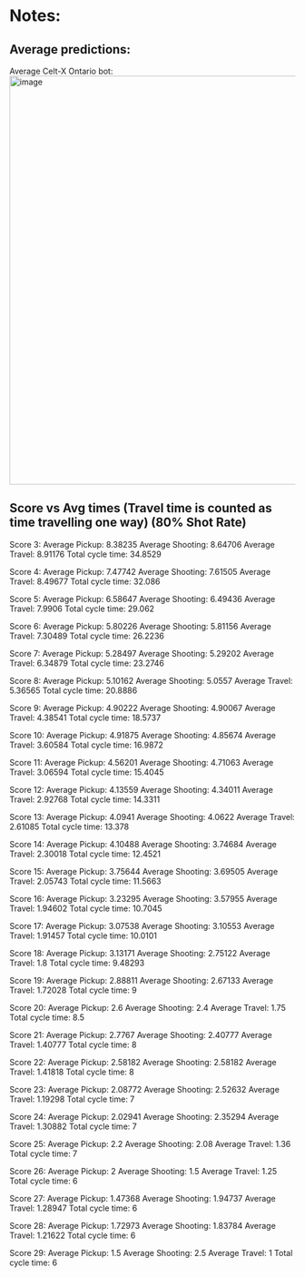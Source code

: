 # Notes:

## Average predictions:
Average Celt-X Ontario bot: 
<img width="720" alt="image" src="https://github.com/0Domlightning0/Robotics-Game-2024/assets/99225898/fc5f8c99-eb11-41ea-9d79-10ea948b9ca5">






 
## Score vs Avg times (Travel time is counted as time travelling one way) (80% Shot Rate)
Score 3:   Average Pickup: 8.38235   Average Shooting: 8.64706    Average Travel: 8.91176    Total cycle time: 34.8529

Score 4:   Average Pickup: 7.47742   Average Shooting: 7.61505    Average Travel: 8.49677    Total cycle time: 32.086

Score 5:   Average Pickup: 6.58647   Average Shooting: 6.49436    Average Travel: 7.9906    Total cycle time: 29.062

Score 6:   Average Pickup: 5.80226   Average Shooting: 5.81156    Average Travel: 7.30489    Total cycle time: 26.2236

Score 7:   Average Pickup: 5.28497   Average Shooting: 5.29202    Average Travel: 6.34879    Total cycle time: 23.2746

Score 8:   Average Pickup: 5.10162   Average Shooting: 5.0557    Average Travel: 5.36565    Total cycle time: 20.8886

Score 9:   Average Pickup: 4.90222   Average Shooting: 4.90067    Average Travel: 4.38541    Total cycle time: 18.5737

Score 10:   Average Pickup: 4.91875   Average Shooting: 4.85674    Average Travel: 3.60584    Total cycle time: 16.9872

Score 11:   Average Pickup: 4.56201   Average Shooting: 4.71063    Average Travel: 3.06594    Total cycle time: 15.4045

Score 12:   Average Pickup: 4.13559   Average Shooting: 4.34011    Average Travel: 2.92768    Total cycle time: 14.3311

Score 13:   Average Pickup: 4.0941   Average Shooting: 4.0622    Average Travel: 2.61085    Total cycle time: 13.378

Score 14:   Average Pickup: 4.10488   Average Shooting: 3.74684    Average Travel: 2.30018    Total cycle time: 12.4521

Score 15:   Average Pickup: 3.75644   Average Shooting: 3.69505    Average Travel: 2.05743    Total cycle time: 11.5663

Score 16:   Average Pickup: 3.23295   Average Shooting: 3.57955    Average Travel: 1.94602    Total cycle time: 10.7045

Score 17:   Average Pickup: 3.07538   Average Shooting: 3.10553    Average Travel: 1.91457    Total cycle time: 10.0101

Score 18:   Average Pickup: 3.13171   Average Shooting: 2.75122    Average Travel: 1.8    Total cycle time: 9.48293

Score 19:   Average Pickup: 2.88811   Average Shooting: 2.67133    Average Travel: 1.72028    Total cycle time: 9

Score 20:   Average Pickup: 2.6   Average Shooting: 2.4    Average Travel: 1.75    Total cycle time: 8.5

Score 21:   Average Pickup: 2.7767   Average Shooting: 2.40777    Average Travel: 1.40777    Total cycle time: 8

Score 22:   Average Pickup: 2.58182   Average Shooting: 2.58182    Average Travel: 1.41818    Total cycle time: 8

Score 23:   Average Pickup: 2.08772   Average Shooting: 2.52632    Average Travel: 1.19298    Total cycle time: 7

Score 24:   Average Pickup: 2.02941   Average Shooting: 2.35294    Average Travel: 1.30882    Total cycle time: 7

Score 25:   Average Pickup: 2.2   Average Shooting: 2.08    Average Travel: 1.36    Total cycle time: 7

Score 26:   Average Pickup: 2   Average Shooting: 1.5    Average Travel: 1.25    Total cycle time: 6

Score 27:   Average Pickup: 1.47368   Average Shooting: 1.94737    Average Travel: 1.28947    Total cycle time: 6

Score 28:   Average Pickup: 1.72973   Average Shooting: 1.83784    Average Travel: 1.21622    Total cycle time: 6

Score 29:   Average Pickup: 1.5   Average Shooting: 2.5    Average Travel: 1    Total cycle time: 6
